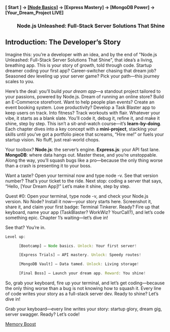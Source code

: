 **[ Start ] → [[Node Basics]](#node) → [Express Mastery] → [MongoDB Power] → [Your_Dream_Project LIVE]**

### <p align="right">Node.js Unleashed: Full-Stack Server Solutions That Shine</p>

## Introduction: The Developer’s Story
Imagine this: you’re a developer with an idea, and by the end of "Node.js Unleashed: Full-Stack Server Solutions That Shine", that idea’s a living, breathing app. This is your story of growth, told through code. Startup dreamer coding your first app? Career-switcher chasing that dream job? Seasoned dev leveling up your server game? Pick your path—this journey scales to you. 

Here’s the deal: you’ll build *your dream app*—a standout project tailored to your passions, powered by Node.js. Dream of running an online store? Build an E-Commerce storefront. Want to help people plan events? Create an event booking system. Love productivity? Develop a Task Blaster app to keep users on track. Into fitness? Track workouts with flair. Whatever your vibe, it starts as a blank slate. You’ll code it, debug it, refine it, and make it shine, step by step. This isn’t a sit-and-watch course—it’s **learn-by-doing**. Each chapter dives into a key concept with a **mini-project**, stacking your skills until you’ve got a portfolio piece that screams, “Hire me!” or fuels your startup vision. No fluff, just real-world chops.

Your toolbox? **Node.js**: the server’s engine. **Express.js**: your API fast lane. **MongoDB**: where data hangs out. Master these, and you’re unstoppable. Along the way, you’ll squash bugs like a pro—because the only thing worse than a crash is presenting it to your boss.

Want a taste? Open your terminal now and type node -v. See that version number? That’s your ticket to the ride. Next stop: coding a server that says, “Hello, [Your Dream App]!” Let’s make it shine, step by step.

Quest #0: Open your terminal, type node -v, and check your Node.js version. No Node? Install it now—your story starts here. Screenshot it, share it, and claim your first badge: Terminal Tinkerer. Ready? Fire up that keyboard, name your app (TaskBlaster? WorkWiz? YourCall?), and let’s code something epic. Chapter 1’s waiting—let’s dive in!

See that? You’re in.

```Javascript
Level up:

      [Bootcamp] – Node basics. Unlock: Your first server!

      [Express Trials] – API mastery. Unlock: Speedy routes!

      [MongoDB Vault] – Data tamed. Unlock: Living storage!

      [Final Boss] – Launch your dream app. Reward: You shine!
```

So, grab your keyboard, fire up your terminal, and let’s get coding—because the only thing worse than a bug is not knowing how to squash it. Every line of code writes your story as a full-stack server dev. Ready to shine? Let’s dive in!

Grab your keyboard—every line writes your story: startup glory, dream gig, server swagger. Ready? Let’s code!

[Memory Boost](toc.md)
